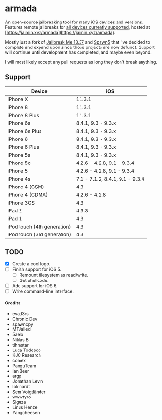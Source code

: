 # armada
An open-source jailbreaking tool for many iOS devices and versions. Features remote jailbreaks for [all devices currently supported](https://github.com/jaim1n/armada/#support), hosted at [https://jaimin.xyz/armada](https://jaimin.xyz/armada).

Mostly just a fork of [Jailbreak Me 13.37](https://github.com/MTJailed/jailbreakme) and [Spawn5](https://github.com/BlekShader/spawn5) that I've decided to complete and expand upon since those projects are now defunct. Support will continue until development has completed, and maybe even beyond.

I will most likely accept any pull requests as long they don't break anything.

## Support
| Device                      | iOS           |
|-----------------------------|---------------|
| iPhone X                    | 11.3.1        |
| iPhone 8                    | 11.3.1        |
| iPhone 8 Plus               | 11.3.1        |
| iPhone 6s                   | 8.4.1, 9.3 - 9.3.x |
| iPhone 6s Plus              | 8.4.1, 9.3 - 9.3.x |
| iPhone 6                    | 8.4.1, 9.3 - 9.3.x |
| iPhone 6 Plus               | 8.4.1, 9.3 - 9.3.x |
| iPhone 5s                   | 8.4.1, 9.3 - 9.3.x |
| iPhone 5c                   | 4.2.6 - 4.2.8, 9.1 - 9.3.4 |
| iPhone 5                    | 4.2.6 - 4.2.8, 9.1 - 9.3.4 |
| iPhone 4s                   | 7.1 - 7.1.2, 8.4.1, 9.1 - 9.3.4 |
| iPhone 4 (GSM)              | 4.3           |
| iPhone 4 (CDMA)             | 4.2.6 - 4.2.8 |
| iPhone 3GS                  | 4.3           |
| iPad 2                      | 4.3.3         |
| iPad 1                      | 4.3           |
| iPod touch (4th generation) | 4.3           |
| iPod touch (3rd generation) | 4.3           |

## TODO
- [x] Create a cool logo.
- [ ] Finish support for iOS 5.
  - [ ] Remount filesystem as read/write.
  - [ ] Get shellcode.
- [ ] Add support for iOS 6.
- [ ] Write command-line interface.

#### Credits
- evad3rs
- Chronic Dev
- spawncpy
- MTJailed
- 5aelo
- Niklas B
- tihmstar
- Luca Todesco
- KJC Research
- comex
- PanguTeam
- Ian Beer
- argp
- Jonathan Levin
- lokihardt
- Sem Voigtländer
- wwwtyro
- Siguza
- Linus Henze
- Yangcheesen
